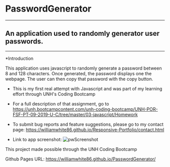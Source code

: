 # PasswordGenerator

***

## An application used to randomly generator user passwords.

***

*Introduction

This application uses javascript to randomly generate a password between 8 and 128 characters. Once generated, the password displays one the webpage. The user can then copy that password with the copy button.

 * This is my first real attempt with Javascript and was part of my learning effort through UNH's Coding Bootcamp

 * For a full description of that assignment, go to https://unh.bootcampcontent.com/unh-coding-bootcamp/UNH-POR-FSF-PT-09-2019-U-C/tree/master/03-javascript/Homework

 * To submit bug reports and feature suggestions, please go to my contact page: https://williamwhite86.github.io/Responsive-Portfolio/contact.html

* Link to app screenshot: ![pwScreenshot](/assets/pwScreenshot.jpg?raw=true "PW Generator")

This project made possible through the UNH Coding Bootcamp

Github Pages URL: https://williamwhite86.github.io/PasswordGenerator/



